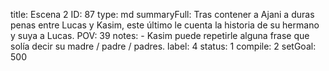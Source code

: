 title:          Escena 2
ID:             87
type:           md
summaryFull:    Tras contener a Ajani a duras penas entre Lucas y Kasim, este último le cuenta la historia de su hermano y suya a Lucas.
POV:            39
notes:          - Kasim puede repetirle alguna frase que solía decir su madre / padre / padres.
label:          4
status:         1
compile:        2
setGoal:        500


